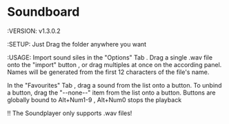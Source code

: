 # Soundboard
:VERSION:  v1.3.0.2

:SETUP:
Just Drag the folder anywhere you want

:USAGE:
Import sound siles in the "Options" Tab . Drag a single .wav file onto the "import" button , or drag multiples at once on the according panel. Names will be generated from the first 12 characters of the file's name.

In the "Favourites" Tab , drag a sound from the list onto a button. To unbind a button, drag the "--none--" item from the list onto a button. Buttons are globally bound to Alt+Num1-9 , Alt+Num0 stops the playback

!! The Soundplayer only supports .wav files!
